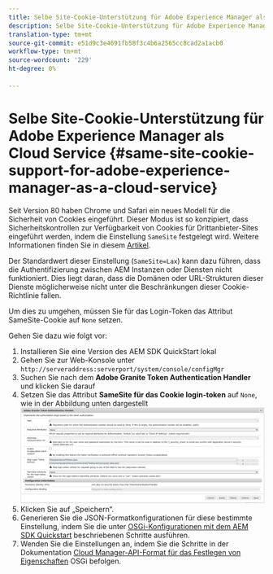 ```yaml
---
title: Selbe Site-Cookie-Unterstützung für Adobe Experience Manager als Cloud Service
description: Selbe Site-Cookie-Unterstützung für Adobe Experience Manager als Cloud Service
translation-type: tm+mt
source-git-commit: e51d9c3e4691fb58f3c4b6a2565cc8cad2a1acb0
workflow-type: tm+mt
source-wordcount: '229'
ht-degree: 0%

---
```



# Selbe Site-Cookie-Unterstützung für Adobe Experience Manager als Cloud Service {#same-site-cookie-support-for-adobe-experience-manager-as-a-cloud-service}

Seit Version 80 haben Chrome und Safari ein neues Modell für die Sicherheit von Cookies eingeführt. Dieser Modus ist so konzipiert, dass Sicherheitskontrollen zur Verfügbarkeit von Cookies für Drittanbieter-Sites eingeführt werden, indem die Einstellung `SameSite` festgelegt wird. Weitere Informationen finden Sie in diesem [Artikel](https://web.dev/samesite-cookies-explained/).

Der Standardwert dieser Einstellung (`SameSite=Lax`) kann dazu führen, dass die Authentifizierung zwischen AEM Instanzen oder Diensten nicht funktioniert. Dies liegt daran, dass die Domänen oder URL-Strukturen dieser Dienste möglicherweise nicht unter die Beschränkungen dieser Cookie-Richtlinie fallen.

Um dies zu umgehen, müssen Sie für das Login-Token das Attribut SameSite-Cookie auf `None` setzen.

Gehen Sie dazu wie folgt vor:

1. Installieren Sie eine Version des AEM SDK QuickStart lokal
1. Gehen Sie zur Web-Konsole unter `http://serveraddress:serverport/system/console/configMgr`
1. Suchen Sie nach dem **Adobe Granite Token Authentication Handler** und klicken Sie darauf
1. Setzen Sie das Attribut **SameSite für das Cookie login-token** auf `None`, wie in der Abbildung unten dargestellt
   ![samesite](/help/security/assets/samesite1.png)
1. Klicken Sie auf „Speichern“.
1. Generieren Sie die JSON-Formatkonfigurationen für diese bestimmte Einstellung, indem Sie die unter [OSGi-Konfigurationen mit dem AEM SDK Quickstart](/help/implementing/deploying/configuring-osgi.md#generating-osgi-configurations-using-the-aem-sdk-quickstart) beschriebenen Schritte ausführen.
1. Wenden Sie die Einstellungen an, indem Sie die Schritte in der Dokumentation [Cloud Manager-API-Format für das Festlegen von Eigenschaften](/help/implementing/deploying/configuring-osgi.md#cloud-manager-api-format-for-setting-properties) OSGi befolgen.
